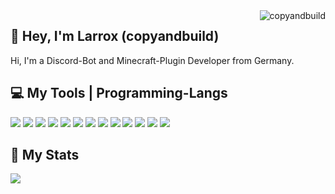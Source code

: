 <img src="https://komarev.com/ghpvc/?username=copyandbuild&label=Profile%20views&color=0e75b6&style=for-the-badge" alt="copyandbuild" align="right" />

## 👋 Hey, I'm Larrox (copyandbuild) 
Hi, I'm a Discord-Bot and Minecraft-Plugin Developer from Germany.

## 💻 My Tools | Programming-Langs
[![](https://skillicons.dev/icons?i=py)](https://python.org/ "Python")
[![](https://skillicons.dev/icons?i=html)](## "HTML")
[![](https://skillicons.dev/icons?i=css)](## "CSS")
[![](https://skillicons.dev/icons?i=js)](## "JavaScript")
[![](https://skillicons.dev/icons?i=java)](## "Java")
[![](https://skillicons.dev/icons?i=kotlin)](## "Kotlin")
[![](https://skillicons.dev/icons?i=idea)](https://jetbrains.com/idea/ "IntellJ IDEA")
[![](https://skillicons.dev/icons?i=rider)](https://jetbrains.com/rider/ "Rider")
[![](https://skillicons.dev/icons?i=pycharm)](https://jetbrains.com/pycharm/ "PyCharm")
[![](https://skillicons.dev/icons?i=webstorm)](https://jetbrains.com/webstorm/ "WebStorm")
[![](https://skillicons.dev/icons?i=discordbots)](https://discord.dev/ "Discord Bots")
[![](https://skillicons.dev/icons?i=git)](https://git-scm.com/ "Git")
[![](https://skillicons.dev/icons?i=sqlite)](https://sqlite.org/ "SQLite")

## 🚀 My Stats
[![](https://github-readme-stats.vercel.app/api?username=copyandbuild&theme=react&count_private=true&show_icons=true&hide=contribs)](https://github.com/tibue99)

